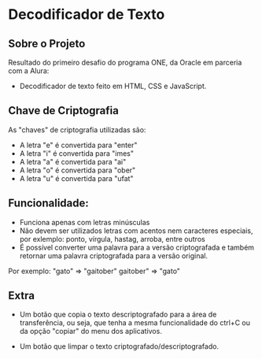 # Decodificador de Texto

Sobre o Projeto
---
Resultado do primeiro desafio do programa ONE, da Oracle em parceria com a Alura:
- Decodificador de texto feito em HTML, CSS e JavaScript.

Chave de Criptografia
---

As "chaves" de criptografia utilizadas são:
- A letra "e" é convertida para "enter"
- A letra "i" é convertida para "imes"
- A letra "a" é convertida para "ai"
- A letra "o" é convertida para "ober"
- A letra "u" é convertida para "ufat"

Funcionalidade:
---
- Funciona apenas com letras minúsculas
- Não devem ser utilizados letras com acentos nem caracteres especiais, por exlemplo: ponto, vírgula, hastag, arroba, entre outros
- É possível converter uma palavra para a versão criptografada e também retornar uma palavra criptografada para a versão original.

Por exemplo:
"gato" => "gaitober"
gaitober" => "gato"

Extra
---
- Um botão que copia o texto descriptografado para a área de transferência, ou seja, que tenha a mesma funcionalidade do ctrl+C ou da opção "copiar" do menu dos aplicativos. 

- Um botão que limpar o texto criptografado/descriptografado.

